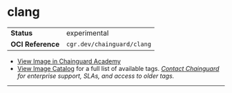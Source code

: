 <!--monopod:start-->
# clang
| | |
| - | - |
| **Status** | experimental |
| **OCI Reference** | `cgr.dev/chainguard/clang` |


* [View Image in Chainguard Academy](https://edu.chainguard.dev/chainguard/chainguard-images/reference/clang/overview/)
* [View Image Catalog](https://console.enforce.dev/images/catalog) for a full list of available tags.
*[Contact Chainguard](https://www.chainguard.dev/chainguard-images) for enterprise support, SLAs, and access to older tags.*

---
<!--monopod:end-->
